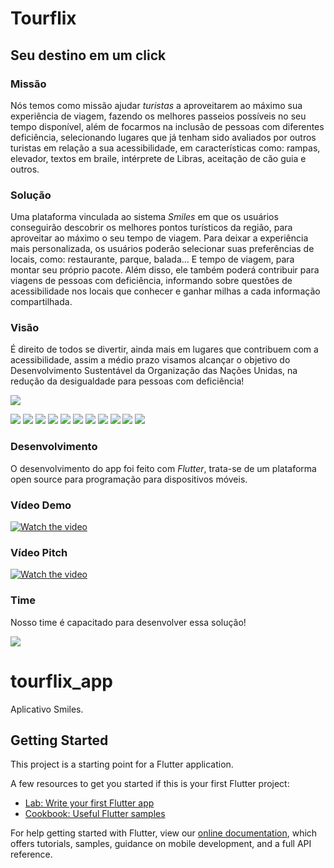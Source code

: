 # Tourflix
## Seu destino em um click

### Missão ###
Nós temos como missão ajudar *turistas* a aproveitarem ao máximo sua experiência de viagem, fazendo os melhores passeios possíveis no seu tempo disponível, além de focarmos na inclusão de pessoas com diferentes deficiência, selecionando lugares que já tenham sido avaliados por outros turistas em relação a sua acessibilidade, em características como: rampas, elevador, textos em braile, intérprete de Libras, aceitação de cão guia e outros.
### Solução
Uma plataforma vinculada ao sistema *Smiles* em que os usuários conseguirão descobrir os melhores pontos turísticos da região, para aproveitar ao máximo o seu tempo de viagem. 
Para deixar a experiência mais personalizada, os usuários poderão selecionar suas preferências de locais, como: restaurante, parque, balada... E tempo de viagem, para montar seu próprio pacote.
Além disso, ele também poderá contribuir para viagens de pessoas com deficiência, informando sobre questões de acessibilidade nos locais que conhecer e ganhar milhas a cada informação compartilhada. 

### Visão
É direito de todos se divertir, ainda mais em lugares que contribuem com a acessibilidade, assim a médio prazo visamos alcançar o objetivo do Desenvolvimento Sustentável da Organização das Nações Unidas, na redução da desigualdade para pessoas com deficiência!

![](imagens/comoFunciona.jpg)

![](imagens/Cadastrar1.jpeg)
![](imagens/Acessar2.jpeg)
![](imagens/Menu3.jpeg)
![](imagens/Simular4.jpeg)
![](imagens/Simular4parte2.jpeg)
![](imagens/Consultar5.jpeg)
![](imagens/Contratar6.jpeg)
![](imagens/7.1.jpeg)
![](imagens/7.2.jpeg)
![](imagens/7.3.jpeg)
![](imagens/Incluir7.jpeg)



### Desenvolvimento
O desenvolvimento do app foi feito com *Flutter*, trata-se de um plataforma open source para programação para dispositivos móveis. 

### Vídeo Demo
[![Watch the video]( https://github.com/JulianaAlba/.../videoDemo.jpg)]( https://youtu.be/)

### Vídeo Pitch
[![Watch the video]( https://github.com/JulianaAlba/HackathonSmiles/blob/master/imagens/videoPitch.JPG)](https://www.youtube.com/watch?v=d7GmEPcjoqA)

### Time

Nosso time é capacitado para desenvolver essa solução!

![](imagens/time.jpg)



# tourflix_app

Aplicativo Smiles.

## Getting Started

This project is a starting point for a Flutter application.

A few resources to get you started if this is your first Flutter project:

- [Lab: Write your first Flutter app](https://flutter.dev/docs/get-started/codelab)
- [Cookbook: Useful Flutter samples](https://flutter.dev/docs/cookbook)

For help getting started with Flutter, view our
[online documentation](https://flutter.dev/docs), which offers tutorials,
samples, guidance on mobile development, and a full API reference.

